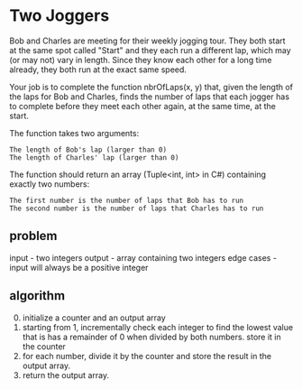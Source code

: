 # Two Joggers
Bob and Charles are meeting for their weekly jogging tour. They both start at the same spot called "Start" and they each run a different lap, which may (or may not) vary in length. Since they know each other for a long time already, they both run at the exact same speed.

Your job is to complete the function nbrOfLaps(x, y) that, given the length of the laps for Bob and Charles, finds the number of laps that each jogger has to complete before they meet each other again, at the same time, at the start.

The function takes two arguments:

    The length of Bob's lap (larger than 0)
    The length of Charles' lap (larger than 0)

The function should return an array (Tuple<int, int> in C#) containing exactly two numbers:

    The first number is the number of laps that Bob has to run
    The second number is the number of laps that Charles has to run

## problem
input - two integers
output - array containing two integers
edge cases - input will always be a positive integer

## algorithm
0. initialize a counter and an output array
1. starting from 1, incrementally check each integer to find the lowest value that is has a remainder of 0 when divided by both numbers. store it in the counter
2. for each number, divide it by the counter and store the result in the output array.
3. return the output array.